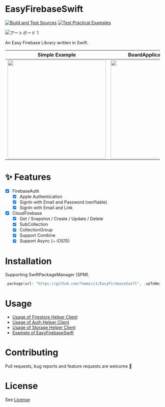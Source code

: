 # EasyFirebaseSwift

[![Build and Test Sources](https://github.com/fummicc1/EasyFirebaseSwift/actions/workflows/sources.yml/badge.svg)](https://github.com/fummicc1/EasyFirebaseSwift/actions/workflows/sources.yml)
[![Test Practical Examples](https://github.com/fummicc1/EasyFirebaseSwift/actions/workflows/practical_examples.yml/badge.svg)](https://github.com/fummicc1/EasyFirebaseSwift/actions/workflows/practical_examples.yml)

![アートボード 1](https://user-images.githubusercontent.com/44002126/148083151-421bab9c-5d28-41db-8e51-1e35e0145b49.png)

An Easy Firebase Library written in Swift.

| Simple Example                                                                                                                | BoardApplication Example                                                                                                      |
| ----------------------------------------------------------------------------------------------------------------------------- | ----------------------------------------------------------------------------------------------------------------------------- |
| <img src="https://user-images.githubusercontent.com/44002126/148690765-8d19c655-c0ec-4995-9c7b-f7b9cf647dc9.png" width=320px> | <img src="https://user-images.githubusercontent.com/44002126/148689901-fd442941-fad6-4434-a354-861b0ecffc3d.PNG" width=320px> |

# ✨ Features

- [x] FirebaseAuth
  - [x] Apple Authentication
  - [x] SignIn with Email and Password (verifiable)
  - [x] SignIn with Email and Link
- [x] CloudFirebase
  - [x] Get / Snapshot / Create / Update / Delete
  - [x] SubCollection
  - [x] CollectionGroup
  - [x] Support Combine
  - [x] Support Async (~ iOS15)

# Installation

Supporting SwiftPackageManager (SPM).

```swift
.package(url: "https://github.com/fummicc1/EasyFirebaseSwift", .upToNextMajor(from: "2.1.1"))
```

# Usage

- [Usage of Firestore Helper Client](./FirestoreClient.md)
- [Usage of Auth Helper Client](./AuthClient.md)
- [Usage of Storage Helper Client](./StorageClient.md)
- [Example of EasyFirebaseSwift](./Example.md)

# Contributing

Pull requests, bug reports and feature requests are welcome 🚀

# License

See [License](https://github.com/fummicc1/EasyFirebaseSwift/blob/main/LICENSE.md)
